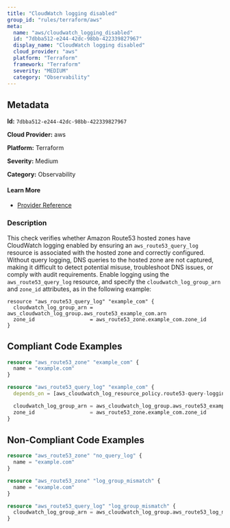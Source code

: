 ```yaml
---
title: "CloudWatch logging disabled"
group_id: "rules/terraform/aws"
meta:
  name: "aws/cloudwatch_logging_disabled"
  id: "7dbba512-e244-42dc-98bb-422339827967"
  display_name: "CloudWatch logging disabled"
  cloud_provider: "aws"
  platform: "Terraform"
  framework: "Terraform"
  severity: "MEDIUM"
  category: "Observability"
---
```

## Metadata

**Id:** `7dbba512-e244-42dc-98bb-422339827967`

**Cloud Provider:** aws

**Platform:** Terraform

**Severity:** Medium

**Category:** Observability

#### Learn More

 - [Provider Reference](https://registry.terraform.io/providers/hashicorp/aws/latest/docs/resources/route53_query_log)

### Description

 This check verifies whether Amazon Route53 hosted zones have CloudWatch logging enabled by ensuring an `aws_route53_query_log` resource is associated with the hosted zone and correctly configured. Without query logging, DNS queries to the hosted zone are not captured, making it difficult to detect potential misuse, troubleshoot DNS issues, or comply with audit requirements. Enable logging using the `aws_route53_query_log` resource, and specify the `cloudwatch_log_group_arn` and `zone_id` attributes, as in the following example:

```
resource "aws_route53_query_log" "example_com" {
  cloudwatch_log_group_arn = aws_cloudwatch_log_group.aws_route53_example_com.arn
  zone_id                  = aws_route53_zone.example_com.zone_id
}
```


## Compliant Code Examples
```terraform
resource "aws_route53_zone" "example_com" {
  name = "example.com"
}

resource "aws_route53_query_log" "example_com" {
  depends_on = [aws_cloudwatch_log_resource_policy.route53-query-logging-policy]

  cloudwatch_log_group_arn = aws_cloudwatch_log_group.aws_route53_example_com.arn
  zone_id                  = aws_route53_zone.example_com.zone_id
}
```
## Non-Compliant Code Examples
```terraform
resource "aws_route53_zone" "no_query_log" {
  name = "example.com"
}

resource "aws_route53_zone" "log_group_mismatch" {
  name = "example.com"
}

resource "aws_route53_query_log" "log_group_mismatch" {
  cloudwatch_log_group_arn = aws_cloudwatch_log_group.aws_route53_log_mismatch.arn
}
```